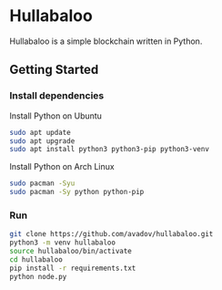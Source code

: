 # Hullabaloo

Hullabaloo is a simple blockchain written in Python.

## Getting Started

### Install dependencies

Install Python on Ubuntu

```sh
sudo apt update
sudo apt upgrade
sudo apt install python3 python3-pip python3-venv
```

Install Python on Arch Linux

```sh
sudo pacman -Syu
sudo pacman -Sy python python-pip
```

### Run

```sh
git clone https://github.com/avadov/hullabaloo.git
python3 -m venv hullabaloo
source hullabaloo/bin/activate
cd hullabaloo
pip install -r requirements.txt
python node.py 
```

